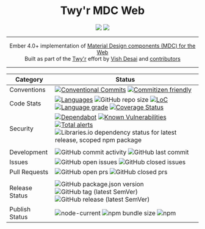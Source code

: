<h1 align="center">
    Twy'r MDC Web
</h1>
<div align="center">
    <a href="https://spdx.org/licenses/MITNFA.html"><img src="https://img.shields.io/badge/License-MIT%20%2Bno--false--attribs-blue" /></a>
    <a href="https://github.com/twyr/twyr-mdc-web/blob/main/CODE_OF_CONDUCT.md"><img src="https://img.shields.io/badge/Contributor%20Covenant-v2.0%20adopted-ff69b4.svg" /></a>
</div>
<hr />

<div align="center">
    Ember 4.0+ implementation of <a href="https://material.io/components?platform=web">Material Design components (MDC) for the Web</a>
</div>
<div align="center">
    Built as part of the <a href="https://github.com/twyr">Twy&apos;r</a> effort by <a href="https://github.com/shadyvd">Vish Desai</a> and <a href="https://github.com/twyr/twyr-mdc-web/graphs/contributors">contributors</a>
</div>
<hr />

| Category       | Status                                                                                                                                                                                                                                                                                                                                                                                                                                                                                                                                                                                                                                     |
| -------------- | ------------------------------------------------------------------------------------------------------------------------------------------------------------------------------------------------------------------------------------------------------------------------------------------------------------------------------------------------------------------------------------------------------------------------------------------------------------------------------------------------------------------------------------------------------------------------------------------------------------------------------------------ |
| Conventions    | [![Conventional Commits](https://img.shields.io/badge/Conventional%20Commits-1.0.0-brightgreen.svg)](https://conventionalcommits.org) [![Commitizen friendly](https://img.shields.io/badge/commitizen-friendly-brightgreen.svg)](http://commitizen.github.io/cz-cli/)                                                                                                                                                                                                                                                                                                                                                                      |
| Code Stats     | [![Languages](https://badgen.net/lgtm/langs/g/twyr/twyr-mdc-web)](https://lgtm.com/projects/g/twyr/twyr-mdc-web) ![GitHub repo size](https://img.shields.io/github/repo-size/twyr/twyr-mdc-web) [![LoC](https://badgen.net/lgtm/lines/g/twyr/twyr-mdc-web)](https://lgtm.com/projects/g/twyr/twyr-mdc-web) [![Language grade](https://badgen.net/lgtm/grade/g/twyr/twyr-mdc-web)](https://lgtm.com/projects/g/twyr/twyr-mdc-web/context:javascript) [![Coverage Status](https://coveralls.io/repos/github/twyr/twyr-mdc-web/badge.svg?branch=main)](https://coveralls.io/github/twyr/twyr-mdc-web?branch=main)                             |
| Security       | [![Dependabot](https://flat.badgen.net/dependabot/twyr/twyr-mdc-web?icon=dependabot)](https://app.dependabot.com/accounts/twyr/repos/284440590) [![Known Vulnerabilities](https://snyk.io/test/github/twyr/twyr-mdc-web/badge.svg?targetFile=package.json)](https://snyk.io/test/github/twyr/twyr-mdc-web?targetFile=package.json) [![Total alerts](https://img.shields.io/lgtm/alerts/g/twyr/twyr-mdc-web.svg?logo=lgtm&logoWidth=18)](https://lgtm.com/projects/g/twyr/twyr-mdc-web/alerts/) ![Libraries.io dependency status for latest release, scoped npm package](https://img.shields.io/librariesio/release/npm/@twyr/twyr-mdc-web) |
|                |                                                                                                                                                                                                                                                                                                                                                                                                                                                                                                                                                                                                                                            |
| Development    | ![GitHub commit activity](https://img.shields.io/github/commit-activity/m/twyr/twyr-mdc-web) ![GitHub last commit](https://img.shields.io/github/last-commit/twyr/twyr-mdc-web)                                                                                                                                                                                                                                                                                                                                                                                                                                                            |
| Issues         | ![GitHub open issues](https://img.shields.io/github/issues-raw/twyr/twyr-mdc-web) ![GitHub closed issues](https://img.shields.io/github/issues-closed-raw/twyr/twyr-mdc-web)                                                                                                                                                                                                                                                                                                                                                                                                                                                               |
| Pull Requests  | ![GitHub open prs](https://img.shields.io/github/issues-pr-raw/twyr/twyr-mdc-web) ![GitHub closed prs](https://img.shields.io/github/issues-pr-closed-raw/twyr/twyr-mdc-web)                                                                                                                                                                                                                                                                                                                                                                                                                                                               |
|                |                                                                                                                                                                                                                                                                                                                                                                                                                                                                                                                                                                                                                                            |
| Release Status | ![GitHub package.json version](https://img.shields.io/github/package-json/v/twyr/twyr-mdc-web/main) ![GitHub tag (latest SemVer)](https://img.shields.io/github/v/tag/twyr/twyr-mdc-web?sort=semver) ![GitHub release (latest SemVer)](https://img.shields.io/github/v/release/twyr/twyr-mdc-web?sort=semver)                                                                                                                                                                                                                                                                                                                              |
| Publish Status | ![node-current](https://img.shields.io/node/v/@twyr/twyr-mdc-web) ![npm bundle size](https://img.shields.io/bundlephobia/min/@twyr/twyr-mdc-web) ![npm](https://img.shields.io/npm/dy/@twyr/twyr-mdc-web)                                                                                                                                                                                                                                                                                                                                                                                                                                  |
